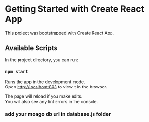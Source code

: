 # Getting Started with Create React App

This project was bootstrapped with [Create React App](https://github.com/facebook/create-react-app).

## Available Scripts

In the project directory, you can run:

### `npm start`

Runs the app in the development mode.\
Open [http://localhost:808](http://localhost:808) to view it in the browser.

The page will reload if you make edits.\
You will also see any lint errors in the console.

### add your mongo db url in database.js folder
